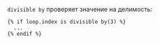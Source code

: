 ```divisible by``` проверяет значение на делимость:

```twig
{% if loop.index is divisible by(3) %}
  ...
{% endif %}
```

